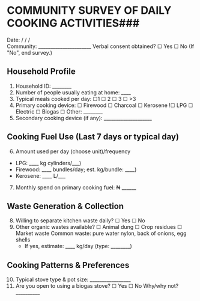 # COMMUNITY SURVEY OF DAILY COOKING ACTIVITIES###
Date:      /       /       /                                                       
Community: ______________________
Verbal consent obtained?  ☐ Yes   ☐ No (If "No", end survey.)

## Household Profile
1. Household ID: ________
2. Number of people usually eating at home: ____
3. Typical meals cooked per day:  ☐1   ☐ 2   ☐ 3   ☐ >3
4. Primary cooking device: ☐ Firewood  ☐ Charcoal  ☐ Kerosene  !☐ LPG  ☐ Electric  ☐ Biogas                        ☐ Other: ________
5. Secondary cooking device (if any): ____________________

## Cooking Fuel Use (Last 7 days or typical day)
6. Amount used per day (choose unit)/frequency
 - LPG:  ____ kg cylinders/___)
- Firewood: ____ bundles/day; est. kg/bundle: ____)
 - Kerosene: ____ L/___

7. Monthly spend on primary cooking fuel: ₦ ______

## Waste Generation & Collection
8. Willing to separate kitchen waste daily?  ☐ Yes ☐ No
9. Other organic wastes available? ☐ Animal dung ☐ Crop residues ☐ Market waste
Common waste: pure water nylon, back of onions, egg shells
    - If yes, estimate: ____ kg/day (type: ________)

## Cooking Patterns & Preferences
10. Typical stove type & pot size: _________________
11. Are you open to using a biogas stove? ☐ Yes ☐ No  Why/why not? __________

